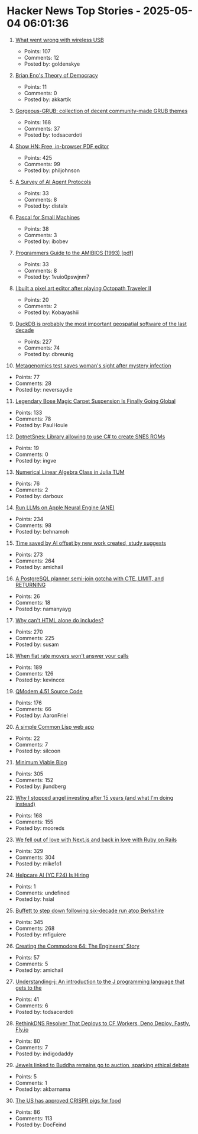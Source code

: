 # Hacker News Top Stories - 2025-05-04 06:01:36

1. [What went wrong with wireless USB](http://oldvcr.blogspot.com/2025/05/what-went-wrong-with-wireless-usb.html)
   - Points: 107
   - Comments: 12
   - Posted by: goldenskye

2. [Brian Eno's Theory of Democracy](https://www.programmablemutter.com/p/brian-enos-theory-of-democracy)
   - Points: 11
   - Comments: 0
   - Posted by: akkartik

3. [Gorgeous-GRUB: collection of decent community-made GRUB themes](https://github.com/Jacksaur/Gorgeous-GRUB)
   - Points: 168
   - Comments: 37
   - Posted by: todsacerdoti

4. [Show HN: Free, in-browser PDF editor](https://breezepdf.com)
   - Points: 425
   - Comments: 99
   - Posted by: philjohnson

5. [A Survey of AI Agent Protocols](https://arxiv.org/abs/2504.16736)
   - Points: 33
   - Comments: 8
   - Posted by: distalx

6. [Pascal for Small Machines](http://pascal.hansotten.com/)
   - Points: 38
   - Comments: 3
   - Posted by: ibobev

7. [Programmers Guide to the AMIBIOS (1993) [pdf]](http://bitsavers.org/pdf/americanMegatrends/Programmers_Guide_to_the_AMIBIOS_1993.pdf)
   - Points: 33
   - Comments: 8
   - Posted by: 1vuio0pswjnm7

8. [I built a pixel art editor after playing Octopath Traveler II](undefined)
   - Points: 20
   - Comments: 2
   - Posted by: Kobayashiii

9. [DuckDB is probably the most important geospatial software of the last decade](https://www.dbreunig.com/2025/05/03/duckdb-is-the-most-impactful-geospatial-software-in-a-decade.html)
   - Points: 227
   - Comments: 74
   - Posted by: dbreunig

10. [Metagenomics test saves woman's sight after mystery infection](https://www.bbc.co.uk/news/articles/czx45vze0vyo)
   - Points: 77
   - Comments: 28
   - Posted by: neversaydie

11. [Legendary Bose Magic Carpet Suspension Is Finally Going Global](https://www.thedrive.com/news/legendary-bose-magic-carpet-suspension-is-finally-going-global)
   - Points: 133
   - Comments: 78
   - Posted by: PaulHoule

12. [DotnetSnes: Library allowing to use C# to create SNES ROMs](https://github.com/KallDrexx/DotnetSnes)
   - Points: 19
   - Comments: 0
   - Posted by: ingve

13. [Numerical Linear Algebra Class in Julia TUM](https://venkovic.github.io/NLA-for-CS-and-IE.html)
   - Points: 76
   - Comments: 2
   - Posted by: darboux

14. [Run LLMs on Apple Neural Engine (ANE)](https://github.com/Anemll/Anemll)
   - Points: 234
   - Comments: 98
   - Posted by: behnamoh

15. [Time saved by AI offset by new work created, study suggests](https://arstechnica.com/ai/2025/05/time-saved-by-ai-offset-by-new-work-created-study-suggests/)
   - Points: 273
   - Comments: 264
   - Posted by: amichail

16. [A PostgreSQL planner semi-join gotcha with CTE, LIMIT, and RETURNING](https://www.shayon.dev/post/2025/119/a-postgresql-planner-gotcha-with-ctes-delete-and-limit/)
   - Points: 26
   - Comments: 18
   - Posted by: namanyayg

17. [Why can't HTML alone do includes?](https://frontendmasters.com/blog/seeking-an-answer-why-cant-html-alone-do-includes/)
   - Points: 270
   - Comments: 225
   - Posted by: susam

18. [When flat rate movers won't answer your calls](https://aphyr.com/posts/381-when-flat-rate-movers-wont-answer-your-calls)
   - Points: 189
   - Comments: 126
   - Posted by: kevincox

19. [QModem 4.51 Source Code](https://github.com/AaronFriel/qmodem-4.51)
   - Points: 176
   - Comments: 66
   - Posted by: AaronFriel

20. [A simple Common Lisp web app](https://www.scotto.me/blog/a-simple-common-lisp-web-app/)
   - Points: 22
   - Comments: 7
   - Posted by: silcoon

21. [Minimum Viable Blog](https://ostwilkens.se/blog/setting-up-blog)
   - Points: 305
   - Comments: 152
   - Posted by: jlundberg

22. [Why I stopped angel investing after 15 years (and what I'm doing instead)](https://halletecco.substack.com/p/why-i-stopped-angel-investing-after)
   - Points: 168
   - Comments: 155
   - Posted by: mooreds

23. [We fell out of love with Next.js and back in love with Ruby on Rails](https://hardcover.app/blog/part-1-how-we-fell-out-of-love-with-next-js-and-back-in-love-with-ruby-on-rails-inertia-js)
   - Points: 329
   - Comments: 304
   - Posted by: mike1o1

24. [Helpcare AI (YC F24) Is Hiring](https://docs.google.com/forms/d/e/1FAIpQLScpzOyP_mk3muEpbKrnW8UTZB_yP5SJwjbeT8_6A6fhdvpJCg/viewform?usp=preview)
   - Points: 1
   - Comments: undefined
   - Posted by: hsial

25. [Buffett to step down following six-decade run atop Berkshire](https://www.bloomberg.com/news/articles/2025-05-03/warren-buffett-to-step-down-from-berkshire-hathaway-at-year-end)
   - Points: 345
   - Comments: 268
   - Posted by: mfiguiere

26. [Creating the Commodore 64: The Engineers' Story](https://spectrum.ieee.org/commodore-64)
   - Points: 57
   - Comments: 5
   - Posted by: amichail

27. [Understanding-j: An introduction to the J programming language that gets to the](https://github.com/bugsbugsbux/understanding-j)
   - Points: 41
   - Comments: 6
   - Posted by: todsacerdoti

28. [RethinkDNS Resolver That Deploys to CF Workers, Deno Deploy, Fastly, Fly.io](https://github.com/serverless-dns/serverless-dns)
   - Points: 80
   - Comments: 7
   - Posted by: indigodaddy

29. [Jewels linked to Buddha remains go to auction, sparking ethical debate](https://www.bbc.com/news/articles/ckg2elg3zxyo)
   - Points: 5
   - Comments: 1
   - Posted by: akbarnama

30. [The US has approved CRISPR pigs for food](https://www.technologyreview.com/2025/05/02/1116059/the-us-approves-crispr-pigs-for-food/)
   - Points: 86
   - Comments: 113
   - Posted by: DocFeind

